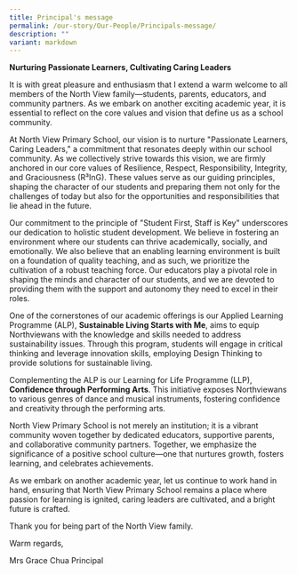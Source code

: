 ```yaml
---
title: Principal's message
permalink: /our-story/Our-People/Principals-message/
description: ""
variant: markdown
---
```


**Nurturing Passionate Learners, Cultivating Caring Leaders**

It is with great pleasure and enthusiasm that I extend a warm welcome to all members of the North View family—students, parents, educators, and community partners. As we embark on another exciting academic year, it is essential to reflect on the core values and vision that define us as a school community.

At North View Primary School, our vision is to nurture "Passionate Learners, Caring Leaders," a commitment that resonates deeply within our school community. As we collectively strive towards this vision, we are firmly anchored in our core values of Resilience, Respect, Responsibility, Integrity, and Graciousness (R³InG). These values serve as our guiding principles, shaping the character of our students and preparing them not only for the challenges of today but also for the opportunities and responsibilities that lie ahead in the future.

Our commitment to the principle of "Student First, Staff is Key" underscores our dedication to holistic student development. We believe in fostering an environment where our students can thrive academically, socially, and emotionally. We also believe that an enabling learning environment is built on a foundation of quality teaching, and as such, we prioritize the cultivation of a robust teaching force. Our educators play a pivotal role in shaping the minds and character of our students, and we are devoted to providing them with the support and autonomy they need to excel in their roles.

One of the cornerstones of our academic offerings is our Applied Learning Programme (ALP), **Sustainable Living Starts with Me**, aims to equip Northviewans with the knowledge and skills needed to address sustainability issues. Through this program, students will engage in critical thinking and leverage innovation skills, employing Design Thinking to provide solutions for sustainable living.

Complementing the ALP is our Learning for Life Programme (LLP), **Confidence through Performing Arts**. This initiative exposes Northviewans to various genres of dance and musical instruments, fostering confidence and creativity through the performing arts.

North View Primary School is not merely an institution; it is a vibrant community woven together by dedicated educators, supportive parents, and collaborative community partners. Together, we emphasize the significance of a positive school culture—one that nurtures growth, fosters learning, and celebrates achievements.

As we embark on another academic year, let us continue to work hand in hand, ensuring that North View Primary School remains a place where passion for learning is ignited, caring leaders are cultivated, and a bright future is crafted.

Thank you for being part of the North View family.

Warm regards,

Mrs Grace Chua
Principal